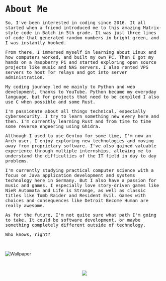 # <samp>About Me<samp/>

<samp>So, I've been interested in coding since 2016. It all started when a friend introduced me to this amazing Matrix-style code in Batch in 5th grade. It was just three lines of code that generated random numbers in bright green, and I was instantly hooked.</samp>

<samp>From there, I immersed myself in learning about Linux and how computers worked, and built my own PC. Then I got my hands on a Raspberry Pi and started exploring open source projects like music and NAS servers. I also rented VPS servers to host Tor relays and got into server administration.</samp>

<samp>My coding journey led me mainly to Python and web development, thanks to YouTube. Python became my everyday language, but for projects that need to be compiled I also use C when possible and some Rust.</samp>

<samp>I'm passionate about all things technical, especially cybersecurity. I try to learn something new every here and then. I'm currently learning Rust and from time to time some reverse engeering using Ghidra.</samp>

<samp>Although I used to use Gentoo for some time, I'm now an Arch user. I enjoy exploring new technologies and moving away from proprietary software. I've also gained valuable experience through multiple internships, allowing me to understand the difficulties of the IT field in day to day problems.</samp>

<samp>I'm currently studying practical computer science with a focus on Java application development and systems technology here in Germany. But I also have a passion for music and games. I especially love story-driven games like NieR Automata and Life is Strange, as well as classic titles like Tomb Raider and Resident Evil. Games with choices and consequences like Detroit Become Human are really awesome.</samp>

<samp>As for the future, I'm not quite sure what path I'm going to take. It could be software development, or maybe something completely different outside of technology.</samp>

<samp>Who knows, right?</samp>

<br>

![Wallpaper](https://media.discordapp.net/attachments/756528641202061483/1351479837088419891/Tg0VP7A.jpeg?ex=67da872e&is=67d935ae&hm=80e04e0e0a7ffbc432070cf7f5e8cc676e92f314590ca4fe1758d92ae7085dfa)

<br>

<p align="center">
  <img src="https://count.getloli.com/get/@phoenixthrush?theme=rule34">
</p>
